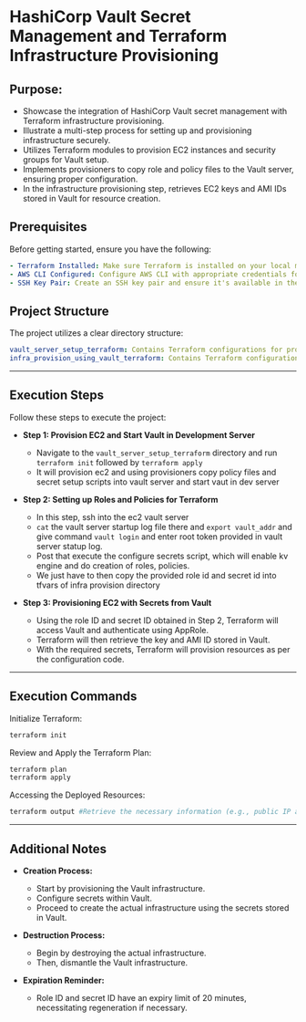 # HashiCorp Vault Secret Management and Terraform Infrastructure Provisioning
## Purpose:

-  Showcase the integration of HashiCorp Vault secret management with Terraform infrastructure provisioning.
-  Illustrate a multi-step process for setting up and provisioning infrastructure securely.
-  Utilizes Terraform modules to provision EC2 instances and security groups for Vault setup.
-  Implements provisioners to copy role and policy files to the Vault server, ensuring proper configuration.
-  In the infrastructure provisioning step, retrieves EC2 keys and AMI IDs stored in Vault for resource creation.
  
## Prerequisites

Before getting started, ensure you have the following:
```yaml
- Terraform Installed: Make sure Terraform is installed on your local machine.
- AWS CLI Configured: Configure AWS CLI with appropriate credentials for accessing AWS services.
- SSH Key Pair: Create an SSH key pair and ensure it's available in the required regions.
```

## Project Structure
The project utilizes a clear directory structure:
```yaml
vault_server_setup_terraform: Contains Terraform configurations for provisioning the Vault server and setting up roles/policies.
infra_provision_using_vault_terraform: Contains Terraform configurations for infrastructure provisioning using secrets retrieved from Vault.
```

---

## Execution Steps

Follow these steps to execute the project:

- **Step 1: Provision EC2 and Start Vault in Development Server**
   - Navigate to the `vault_server_setup_terraform` directory and run `terraform init` followed by `terraform apply`
   - It will provision ec2 and using provisioners copy policy files and secret setup scripts into vault server and start vaut in dev server
     
- **Step 2: Setting up Roles and Policies for Terraform**
   - In this step, ssh into the ec2 vault server
   - `cat` the vault server startup log file there and `export vault_addr` and give command `vault login` and enter root token provided in vault server statup log.
   - Post that execute the configure secrets script, which will enable kv engine and do creation of roles, policies.
   - We just have to then copy the provided role id and secret id into tfvars of infra provision directory
     
- **Step 3: Provisioning EC2 with Secrets from Vault**
   - Using the role ID and secret ID obtained in Step 2, Terraform will access Vault and authenticate using AppRole.
   - Terraform will then retrieve the key and AMI ID stored in Vault.
   - With the required secrets, Terraform will provision resources as per the configuration code.

---

## Execution Commands

Initialize Terraform:
   ```bash
   terraform init
   ```
Review and Apply the Terraform Plan:
```bash
terraform plan 
terraform apply 
```
Accessing the Deployed Resources:
```bash
terraform output #Retrieve the necessary information (e.g., public IP addresses) from the Terraform outputs to access the deployed resources.
```

---

## Additional Notes

- **Creation Process:**
  - Start by provisioning the Vault infrastructure.
  - Configure secrets within Vault.
  - Proceed to create the actual infrastructure using the secrets stored in Vault.

- **Destruction Process:**
  - Begin by destroying the actual infrastructure.
  - Then, dismantle the Vault infrastructure.

- **Expiration Reminder:**
  - Role ID and secret ID have an expiry limit of 20 minutes, necessitating regeneration if necessary.


